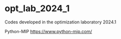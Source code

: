 # opt_lab_2024_1
Codes developed in the optimization laboratory 2024.1

Python-MIP
https://www.python-mip.com/
